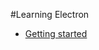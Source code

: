 #Learning Electron
* [Getting started](https://github.com/ndxbxrme/useful-things/blob/newmain/guides/electron/getting-started.md)
